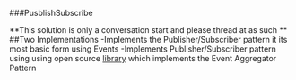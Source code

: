 ###PusblishSubscribe

**This solution is only a conversation start and please thread at as such **
##Two Implementations
-Implements the Publisher/Subscriber pattern it its most basic form using Events
-Implements Publisher/Subscriber pattern using using open source [library](https://github.com/NimaAra/Easy.MessageHub) which  implements the Event Aggregator Pattern
